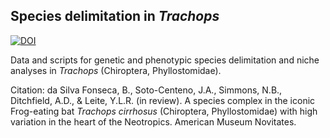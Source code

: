 ## Species delimitation in <i>Trachops</i>

<a href="https://zenodo.org/badge/latestdoi/631037211"><img src="https://zenodo.org/badge/631037211.svg" alt="DOI"></a>

Data and scripts for genetic and phenotypic species delimitation and niche analyses in <i>Trachops</i> (Chiroptera, Phyllostomidae). 

Citation:
da Silva Fonseca, B., Soto-Centeno, J.A., Simmons, N.B., Ditchfield, A.D., & Leite, Y.L.R. (in review). A species complex in the iconic Frog-eating bat <i>Trachops cirrhosus</i> (Chiroptera, Phyllostomidae) with high variation in the heart of the Neotropics. American Museum Novitates.
